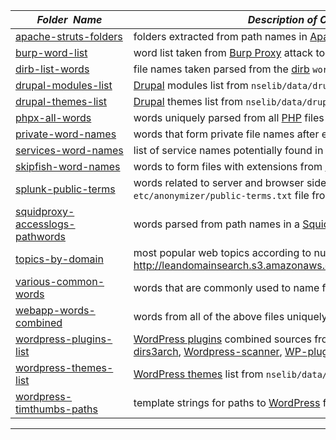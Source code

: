 |&nbsp;&nbsp;&nbsp;&nbsp;&nbsp;&nbsp;&nbsp;&nbsp;_Folder&nbsp;&nbsp;Name_&nbsp;&nbsp;&nbsp;&nbsp;&nbsp;&nbsp;&nbsp;&nbsp;| _Description of Contents_
|:------------------------|--------------------------------------------------------------------------------------------------------------------------------------------------------
| [apache-struts-folders](apache-struts-folders.txt) |  folders extracted from path names in [Apache Struts](https://struts.apache.org "Apache Struts is a free, open-source, MVC framework for creating elegant, modern Java web applications.") release packages   
| [burp-word-list](burp-word-list.txt.xz) |  word list taken from [Burp Proxy](https://portswigger.net/burp "Burp Suite Scanner") attack tool 
| [dirb-list-words](dirb-list-words.txt) |  file names taken parsed from the [dirb](https://dirb.sourceforge.net) `wordlists` folder 
| [drupal-modules-list](drupal-modules-list.txt) |  [Drupal](https://www.drupal.org/) modules list from `nselib/data/drupal-modules.lst` 
| [drupal-themes-list](drupal-themes-list.txt) |  [Drupal](https://www.drupal.org/) themes list from `nselib/data/drupal-themes.lst` 
| [phpx-all-words](phpx-all-words.txt) |  words uniquely parsed from all [PHP](http://www.php.net) files in `webapp-files` 
| [private-word-names](private-word-names.txt) |  words that form private file names after extension appendage 
| [services-word-names](services-word-names.txt) |  list of service names potentially found in a web app 
| [skipfish-word-names](skipfish-word-names.txt) |  words to form files with extensions from [skipfish](https://code.google.com/archive/p/skipfish/ "Skipfish is an active web application security reconnaissance tool") scanner 
| [splunk-public-terms](splunk-public-terms.txt) |  words related to server and browser side web technologies.. the `etc/anonymizer/public-terms.txt` file from a [Splunk](https://www.splunk.com/) install 
| [squidproxy-accesslogs-pathwords](squidproxy-accesslogs-pathwords.txt) |  words parsed from path names in a [Squid](https://squid-cache.org "Squid is a caching proxy for the Web supporting HTTP, HTTPS, FTP, and more.") proxy `access.log`  
| [topics-by-domain](topics-by-domain.txt) | most popular web topics according to number of domain names via: <http://leandomainsearch.s3.amazonaws.com/topics_by_domain_count.txt>  
| [various-common-words](various-common-words.txt) |  words that are commonly used to name files in web apps 
| [webapp-words-combined](webapp-words-combined.txt) |  words from all of the above files uniquely combined 
| [wordpress-plugins-list](wordpress-plugins-list.txt.xz) |  [WordPress plugins](https://wordpress.org/plugins/ "WordPress Plugins") combined sources from [NMap](https://nmap.org), [wp-plugin-checker](https://github.com/r0oth3x49/wp-plugin-checker), [dirs3arch](https://github.com/puniaze/dirs3arch), [Wordpress-scanner](https://github.com/RamadhanAmizudin/Wordpress-scanner/blob/master/base/data/list-plugins.txt), [WP-plugin-scanner](https://github.com/mintobit/WP-plugin-scanner/blob/master/plugins.txt), etc. 
| [wordpress-themes-list](wordpress-themes-list.txt) |  [WordPress themes](https://wordpress.org/themes/ "WordPress Themes") list from `nselib/data/wp-themes.lst` 
| [wordpress-timthumbs-paths](wordpress-timthumbs-paths.txt) |  template strings for paths to [WordPress](https://wordpress.org/) files 

* * *


